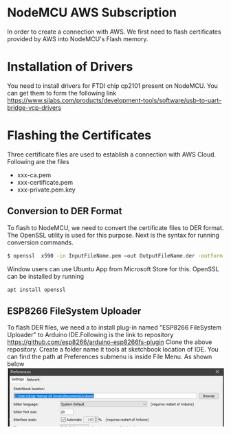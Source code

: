 # NodeMCU AWS Subscription
In order to create a connection with AWS. We first need to flash certificates provided by AWS into NodeMCU's Flash memory.
# Installation of Drivers 
You need to install drivers for FTDI chip cp2101 present on NodeMCU. You can get them to form the following link
https://www.silabs.com/products/development-tools/software/usb-to-uart-bridge-vcp-drivers 

# Flashing the Certificates
Three certificate files are used to establish a connection with AWS Cloud. Following are the files
  - xxx-ca.pem
  - xxx-certificate.pem 
  - xxx-private.pem.key
## Conversion to DER Format 
To flash to NodeMCU, we need to convert the certificate files to DER format. The OpenSSL utility is used for this purpose. Next is the syntax for running conversion commands.
```sh
$ openssl  x590 -in InputFileName.pem –out OutputFileName.der -outform DER
```
Window users can use Ubuntu App from Microsoft Store for this. OpenSSL can be installed by running
```sh
apt install openssl
```
## ESP8266 FileSystem Uploader
To flash DER files, we need a to install plug-in named "ESP8266 FileSystem Uploader" to Arduino IDE.Following is the link to repository
https://github.com/esp8266/arduino-esp8266fs-plugin
Clone the above repository. Create a folder name it tools at sketchbook location of IDE. You can find the path at Preferences submenu is inside File Menu. As shown below
![LocationSketch](images/sketchbookLocation.png)
